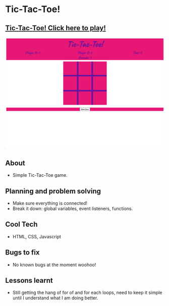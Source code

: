 # Tic-Tac-Toe!

## [Tic-Tac-Toe! Click here to play!](https://harleybrackley.github.io/Project-One-Repo/)

![screenshot](/Images/tic-tac-toe_screenshot.png)

## About
- Simple Tic-Tac-Toe game.

## Planning and problem solving
- Make sure everything is connected!
- Break it down: global variables, event listeners, functions.

## Cool Tech
- HTML, CSS, Javascript

## Bugs to fix
- No known bugs at the moment woohoo!

## Lessons learnt
- Still getting the hang of for of and for each loops, need to keep it simple until I understand what I am doing better.


